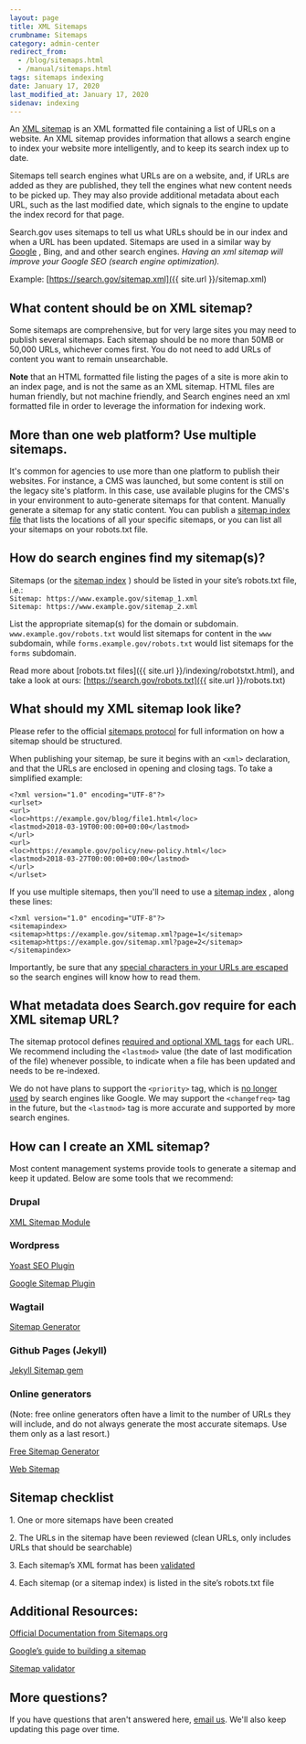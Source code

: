 ```yaml
---
layout: page
title: XML Sitemaps
crumbname: Sitemaps
category: admin-center
redirect_from: 
  - /blog/sitemaps.html
  - /manual/sitemaps.html
tags: sitemaps indexing
date: January 17, 2020
last_modified_at: January 17, 2020
sidenav: indexing
---
```

An [XML sitemap](https://en.wikipedia.org/wiki/Sitemaps)  is an XML formatted file containing a list of URLs on a website. An XML sitemap provides information that allows a search engine to index your website more intelligently, and to keep its search index up to date. 

Sitemaps tell search engines what URLs are on a website, and, if URLs are added as they are published, they tell the engines what new content needs to be picked up. They may also provide additional metadata about each URL, such as the last modified date, which signals to the engine to update the index record for that page.  

Search.gov uses sitemaps to tell us what URLs should be in our index and when a URL has been updated. Sitemaps are used in a similar way by [Google](https://support.google.com/webmasters/answer/156184) , Bing, and and other search engines. *Having an xml sitemap will improve your Google SEO (search engine optimization).*

Example: [https://search.gov/sitemap.xml]({{ site.url }}/sitemap.xml)

## What content should be on XML sitemap?

Some sitemaps are comprehensive, but for very large sites you may need to publish several sitemaps. Each sitemap should be no more than 50MB or 50,000 URLs, whichever comes first. You do not need to add URLs of content you want to remain unsearchable.

**Note** that an HTML formatted file listing the pages of a site is more akin to an index page, and is not the same as an XML sitemap. HTML files are human friendly, but not machine friendly, and Search engines need an xml formatted file in order to leverage the information for indexing work.

## More than one web platform? Use multiple sitemaps.

It's common for agencies to use more than one platform to publish their websites. For instance, a CMS was launched, but some content is still on the legacy site's platform. In this case, use available plugins for the CMS's in your environment to auto-generate sitemaps for that content. Manually generate a sitemap for any static content. You can publish a [sitemap index file](https://www.sitemaps.org/protocol.html#index)  that lists the locations of all your specific sitemaps, or you can list all your sitemaps on your robots.txt file.

## How do search engines find my sitemap(s)?

Sitemaps (or the [sitemap index](https://www.sitemaps.org/protocol.html#index) ) should be listed in your site’s robots.txt file, i.e.:  
`Sitemap: https://www.example.gov/sitemap_1.xml`  
`Sitemap: https://www.example.gov/sitemap_2.xml`  

List the appropriate sitemap(s) for the domain or subdomain. `www.example.gov/robots.txt` would list sitemaps for content in the `www` subdomain, while `forms.example.gov/robots.txt` would list sitemaps for the `forms` subdomain.

Read more about [robots.txt files]({{ site.url }}/indexing/robotstxt.html), and take a look at ours: [https://search.gov/robots.txt]({{ site.url }}/robots.txt)

## What should my XML sitemap look like?

Please refer to the official [sitemaps protocol](https://www.sitemaps.org/protocol.html)  for full information on how a sitemap should be structured.

When publishing your sitemap, be sure it begins with an `<xml>` declaration, and that the URLs are enclosed in opening and closing tags. To take a simplified example:

```
<?xml version="1.0" encoding="UTF-8"?>
<urlset>
<url>
<loc>https://example.gov/blog/file1.html</loc>
<lastmod>2018-03-19T00:00:00+00:00</lastmod>
</url>
<url>
<loc>https://example.gov/policy/new-policy.html</loc>
<lastmod>2018-03-27T00:00:00+00:00</lastmod>
</url>
</urlset>
```
If you use multiple sitemaps, then you'll need to use a [sitemap index](https://www.sitemaps.org/protocol.html#index) , along these lines:

```
<?xml version="1.0" encoding="UTF-8"?>
<sitemapindex>
<sitemap>https://example.gov/sitemap.xml?page=1</sitemap>
<sitemap>https://example.gov/sitemap.xml?page=2</sitemap>
</sitemapindex>
```
Importantly, be sure that any [special characters in your URLs are escaped](https://www.sitemaps.org/protocol.html#escaping)  so the search engines will know how to read them.

## What metadata does Search.gov require for each XML sitemap URL?

The sitemap protocol defines [required and optional XML tags](https://www.sitemaps.org/protocol.html#xmlTagDefinitions)  for each URL. We recommend including the `<lastmod>` value (the date of last modification of the file) whenever possible, to indicate when a file has been updated and needs to be re-indexed. 

We do not have plans to support the `<priority>` tag, which is [no longer used](https://www.seroundtable.com/google-priority-change-frequency-xml-sitemap-20273.html)  by search engines like Google. We may support the `<changefreq>` tag in the future, but the `<lastmod>` tag is more accurate and supported by more search engines.

## How can I create an XML sitemap?

Most content management systems provide tools to generate a sitemap and keep it updated. Below are some tools that we recommend:

### Drupal
[XML Sitemap Module](https://www.drupal.org/project/xmlsitemap) 

### Wordpress
[Yoast SEO Plugin](https://wordpress.org/plugins/wordpress-seo/) 

[Google Sitemap Plugin](https://wordpress.org/plugins/google-sitemap-generator/) 

### Wagtail
[Sitemap Generator](http://docs.wagtail.io/en/latest/reference/contrib/sitemaps.html) 

### Github Pages (Jekyll)
[Jekyll Sitemap gem](https://help.github.com/articles/sitemaps-for-github-pages/) 

### Online generators
(Note: free online generators often have a limit to the number of URLs they will include, and do not always generate the most accurate sitemaps. Use them only as a last resort.)

[Free Sitemap Generator](https://freesitemapgenerator.com) 

[Web Sitemap](http://www.web-site-map.com/) 

## Sitemap checklist
<i class="icon-check" ></i> 1. One or more sitemaps have been created

<i class="icon-check"></i> 2. The URLs in the sitemap have been reviewed (clean URLs, only includes URLs that should be searchable)

<i class="icon-check"></i> 3. Each sitemap’s XML format has been [validated](https://www.websiteplanet.com/webtools/sitemap-validator/) 

<i class="icon-check"></i> 4. Each sitemap (or a sitemap index) is listed in the site’s robots.txt file

## Additional Resources:
[Official Documentation from Sitemaps.org](https://www.sitemaps.org/) 

[Google’s guide to building a sitemap](https://support.google.com/webmasters/answer/183668?hl=en&ref_topic=4581190) 

[Sitemap validator](https://www.websiteplanet.com/webtools/sitemap-validator/) 

## More questions?
If you have questions that aren't answered here, [email us](mailto:search@support.digitalgov.gov). We'll also keep updating this page over time.
